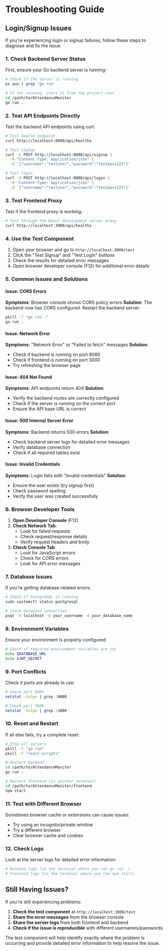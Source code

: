 # Troubleshooting Guide

## Login/Signup Issues

If you're experiencing login or signup failures, follow these steps to diagnose and fix the issue:

### 1. Check Backend Server Status

First, ensure your Go backend server is running:

```bash
# Check if the server is running
ps aux | grep "go run"

# If not running, start it from the project root
cd /path/to/AttendanceMonitor
go run .
```

### 2. Test API Endpoints Directly

Test the backend API endpoints using curl:

```bash
# Test health endpoint
curl http://localhost:8080/api/healthz

# Test signup
curl -X POST http://localhost:8080/api/signup \
  -H "Content-Type: application/json" \
  -d '{"username":"testuser","password":"testpass123"}'

# Test login
curl -X POST http://localhost:8080/api/login \
  -H "Content-Type: application/json" \
  -d '{"username":"testuser","password":"testpass123"}'
```

### 3. Test Frontend Proxy

Test if the frontend proxy is working:

```bash
# Test through the React development server proxy
curl http://localhost:3000/api/healthz
```

### 4. Use the Test Component

1. Open your browser and go to `http://localhost:3000/test`
2. Click the "Test Signup" and "Test Login" buttons
3. Check the results for detailed error messages
4. Open browser developer console (F12) for additional error details

### 5. Common Issues and Solutions

#### Issue: CORS Errors
**Symptoms**: Browser console shows CORS policy errors
**Solution**: The backend now has CORS configured. Restart the backend server:
```bash
pkill -f "go run ."
go run .
```

#### Issue: Network Error
**Symptoms**: "Network Error" or "Failed to fetch" messages
**Solution**: 
- Check if backend is running on port 8080
- Check if frontend is running on port 3000
- Try refreshing the browser page

#### Issue: 404 Not Found
**Symptoms**: API endpoints return 404
**Solution**: 
- Verify the backend routes are correctly configured
- Check if the server is running on the correct port
- Ensure the API base URL is correct

#### Issue: 500 Internal Server Error
**Symptoms**: Backend returns 500 errors
**Solution**:
- Check backend server logs for detailed error messages
- Verify database connection
- Check if all required tables exist

#### Issue: Invalid Credentials
**Symptoms**: Login fails with "Invalid credentials"
**Solution**:
- Ensure the user exists (try signup first)
- Check password spelling
- Verify the user was created successfully

### 6. Browser Developer Tools

1. **Open Developer Console** (F12)
2. **Check Network Tab**:
   - Look for failed requests
   - Check request/response details
   - Verify request headers and body
3. **Check Console Tab**:
   - Look for JavaScript errors
   - Check for CORS errors
   - Look for API error messages

### 7. Database Issues

If you're getting database-related errors:

```bash
# Check if PostgreSQL is running
sudo systemctl status postgresql

# Check database connection
psql -h localhost -U your_username -d your_database_name
```

### 8. Environment Variables

Ensure your environment is properly configured:

```bash
# Check if required environment variables are set
echo $DATABASE_URL
echo $JWT_SECRET
```

### 9. Port Conflicts

Check if ports are already in use:

```bash
# Check port 8080
netstat -tulpn | grep :8080

# Check port 3000
netstat -tulpn | grep :3000
```

### 10. Reset and Restart

If all else fails, try a complete reset:

```bash
# Stop all servers
pkill -f "go run"
pkill -f "react-scripts"

# Restart backend
cd /path/to/AttendanceMonitor
go run .

# Restart frontend (in another terminal)
cd /path/to/AttendanceMonitor/frontend
npm start
```

### 11. Test with Different Browser

Sometimes browser cache or extensions can cause issues:
- Try using an incognito/private window
- Try a different browser
- Clear browser cache and cookies

### 12. Check Logs

Look at the server logs for detailed error information:

```bash
# Backend logs (in the terminal where you ran go run .)
# Frontend logs (in the terminal where you ran npm start)
```

## Still Having Issues?

If you're still experiencing problems:

1. **Check the test component** at `http://localhost:3000/test`
2. **Share the error messages** from the browser console
3. **Share the server logs** from both frontend and backend
4. **Check if the issue is reproducible** with different usernames/passwords

The test component will help identify exactly where the problem is occurring and provide detailed error information to help resolve the issue. 